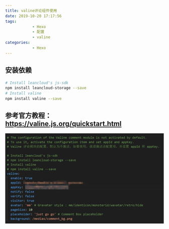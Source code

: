 ```yaml
---
title: valine评论组件使用
date: 2019-10-20 17:17:56
tags:
            - Hexo
            - 配置
            - valine
categories: 
            - Hexo
---
```

## 安装依赖
```bash
# Install leancloud's js-sdk
npm install leancloud-storage --save
# Install valine
npm install valine --save
```

## 参考官方教程：https://valine.js.org/quickstart.html

![配置文件图](./valinecomment/1.png)
